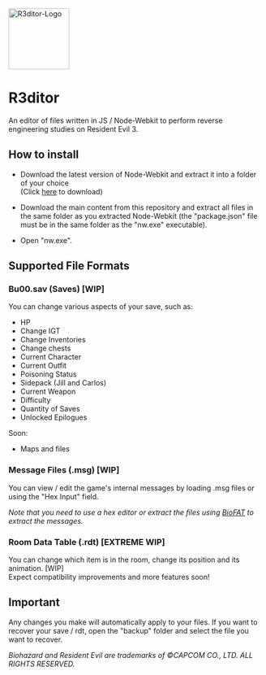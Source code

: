 <img src="https://raw.githubusercontent.com/themitosan/R3ditor/master/App/Img/logo.png" alt="R3ditor-Logo" draggable="false" width="120" height="120">

# R3ditor
An editor of files written in JS / Node-Webkit to perform reverse engineering studies on Resident Evil 3.

## How to install
- Download the latest version of Node-Webkit and extract it into a folder of your choice<br>(Click <a href="http://nwjs.io" target="_blank">here</a> to download)

- Download the main content from this repository and extract all files in the same folder as you extracted Node-Webkit (the "package.json" file must be in the same folder as the "nw.exe" executable).
- Open "nw.exe".

## Supported File Formats

### Bu00.sav (Saves) [WIP]
You can change various aspects of your save, such as:

- HP
- Change IGT
- Change Inventories
- Change chests
- Current Character
- Current Outfit
- Poisoning Status
- Sidepack (Jill and Carlos)
- Current Weapon
- Difficulty
- Quantity of Saves
- Unlocked Epilogues

Soon:

- Maps and files

### Message Files (.msg) [WIP]
You can view / edit the game's internal messages by loading .msg files or using the "Hex Input" field.

<i>Note that you need to use a hex editor or extract the files using <a href="https://www.romhacking.net/utilities/1019/" target="_blank">BioFAT</a> to extract the messages.</i>

### Room Data Table (.rdt) [EXTREME WIP]
You can change which item is in the room, change its position and its animation. [WIP]<br>
Expect compatibility improvements and more features soon!

## Important
Any changes you make will automatically apply to your files.
If you want to recover your save / rdt, open the "backup" folder and select the file you want to recover. <br>

<i>Biohazard and Resident Evil are trademarks of ©CAPCOM CO., LTD. ALL RIGHTS RESERVED.</i>
